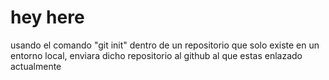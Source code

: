 # hey here

usando el comando  "git init" dentro de un repositorio que solo existe en un entorno local, enviara dicho repositorio
al github al que estas enlazado actualmente

